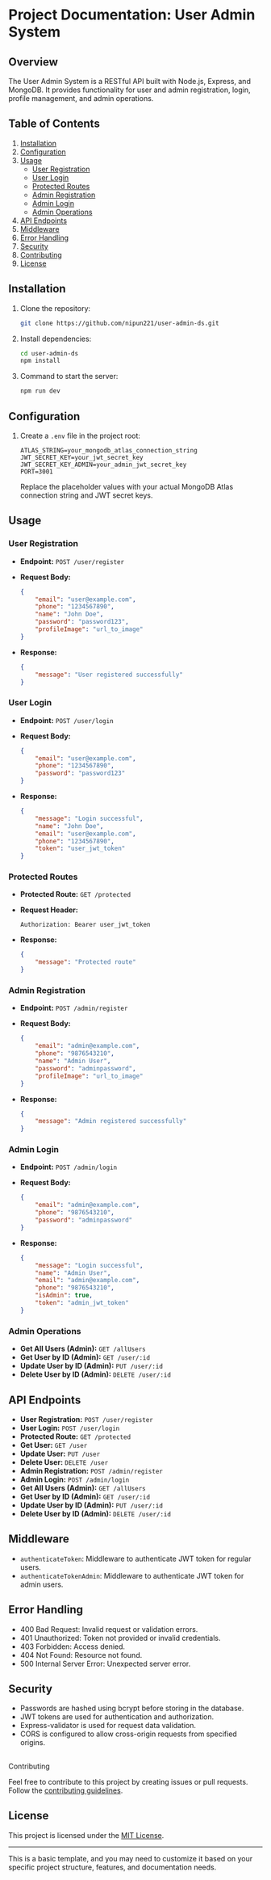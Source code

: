 # Project Documentation: User Admin System

## Overview

The User Admin System is a RESTful API built with Node.js, Express, and MongoDB. It provides functionality for user and admin registration, login, profile management, and admin operations.

## Table of Contents

1. [Installation](#installation)
2. [Configuration](#configuration)
3. [Usage](#usage)
    - [User Registration](#user-registration)
    - [User Login](#user-login)
    - [Protected Routes](#protected-routes)
    - [Admin Registration](#admin-registration)
    - [Admin Login](#admin-login)
    - [Admin Operations](#admin-operations)
4. [API Endpoints](#api-endpoints)
5. [Middleware](#middleware)
6. [Error Handling](#error-handling)
7. [Security](#security)
8. [Contributing](#contributing)
9. [License](#license)

## Installation

1. Clone the repository:

    ```bash
    git clone https://github.com/nipun221/user-admin-ds.git
    ```

2. Install dependencies:

    ```bash
    cd user-admin-ds
    npm install
    ```

3. Command to start the server:

    ```bash
    npm run dev
    ```

## Configuration

1. Create a `.env` file in the project root:

    ```plaintext
    ATLAS_STRING=your_mongodb_atlas_connection_string
    JWT_SECRET_KEY=your_jwt_secret_key
    JWT_SECRET_KEY_ADMIN=your_admin_jwt_secret_key
    PORT=3001
    ```

    Replace the placeholder values with your actual MongoDB Atlas connection string and JWT secret keys.

## Usage

### User Registration

- **Endpoint:** `POST /user/register`
- **Request Body:**

    ```json
    {
        "email": "user@example.com",
        "phone": "1234567890",
        "name": "John Doe",
        "password": "password123",
        "profileImage": "url_to_image"
    }
    ```

- **Response:**

    ```json
    {
        "message": "User registered successfully"
    }
    ```

### User Login

- **Endpoint:** `POST /user/login`
- **Request Body:**

    ```json
    {
        "email": "user@example.com",
        "phone": "1234567890",
        "password": "password123"
    }
    ```

- **Response:**

    ```json
    {
        "message": "Login successful",
        "name": "John Doe",
        "email": "user@example.com",
        "phone": "1234567890",
        "token": "user_jwt_token"
    }
    ```

### Protected Routes

- **Protected Route:** `GET /protected`
- **Request Header:**

    ```plaintext
    Authorization: Bearer user_jwt_token
    ```

- **Response:**

    ```json
    {
        "message": "Protected route"
    }
    ```

### Admin Registration

- **Endpoint:** `POST /admin/register`
- **Request Body:**

    ```json
    {
        "email": "admin@example.com",
        "phone": "9876543210",
        "name": "Admin User",
        "password": "adminpassword",
        "profileImage": "url_to_image"
    }
    ```

- **Response:**

    ```json
    {
        "message": "Admin registered successfully"
    }
    ```

### Admin Login

- **Endpoint:** `POST /admin/login`
- **Request Body:**

    ```json
    {
        "email": "admin@example.com",
        "phone": "9876543210",
        "password": "adminpassword"
    }
    ```

- **Response:**

    ```json
    {
        "message": "Login successful",
        "name": "Admin User",
        "email": "admin@example.com",
        "phone": "9876543210",
        "isAdmin": true,
        "token": "admin_jwt_token"
    }
    ```

### Admin Operations

- **Get All Users (Admin):** `GET /allUsers`
- **Get User by ID (Admin):** `GET /user/:id`
- **Update User by ID (Admin):** `PUT /user/:id`
- **Delete User by ID (Admin):** `DELETE /user/:id`

## API Endpoints

- **User Registration:** `POST /user/register`
- **User Login:** `POST /user/login`
- **Protected Route:** `GET /protected`
- **Get User:** `GET /user`
- **Update User:** `PUT /user`
- **Delete User:** `DELETE /user`
- **Admin Registration:** `POST /admin/register`
- **Admin Login:** `POST /admin/login`
- **Get All Users (Admin):** `GET /allUsers`
- **Get User by ID (Admin):** `GET /user/:id`
- **Update User by ID (Admin):** `PUT /user/:id`
- **Delete User by ID (Admin):** `DELETE /user/:id`

## Middleware

- `authenticateToken`: Middleware to authenticate JWT token for regular users.
- `authenticateTokenAdmin`: Middleware to authenticate JWT token for admin users.

## Error Handling

- 400 Bad Request: Invalid request or validation errors.
- 401 Unauthorized: Token not provided or invalid credentials.
- 403 Forbidden: Access denied.
- 404 Not Found: Resource not found.
- 500 Internal Server Error: Unexpected server error.

## Security

- Passwords are hashed using bcrypt before storing in the database.
- JWT tokens are used for authentication and authorization.
- Express-validator is used for request data validation.
- CORS is configured to allow cross-origin requests from specified origins.

##

 Contributing

Feel free to contribute to this project by creating issues or pull requests. Follow the [contributing guidelines](CONTRIBUTING.md).

## License

This project is licensed under the [MIT License](LICENSE).

---

This is a basic template, and you may need to customize it based on your specific project structure, features, and documentation needs.
